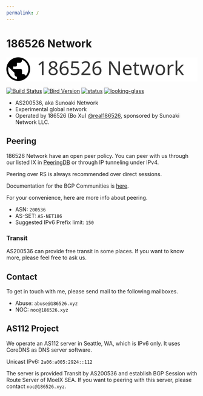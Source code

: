 ```yaml
---
permalink: /
---
```


# 186526 Network

![logo](logo/dark.svg)

[![Build Status](https://ci.186526.xyz/api/badges/186526/net186-config/status.svg)](https://ci.186526.xyz/186526/net186-config)
[![Bird Version](https://img.shields.io/badge/bird-%3E%3D%202.0.10-blue)](https://git.186526.xyz/186526/net186-config)
[![status](https://img.shields.io/badge/status-operational-sucess)](https://uptime.186526.net)
[![looking-glass](https://img.shields.io/badge/looking%20glass-available%20at%20lg.186526.net-blue)](https://lg.186526.net/)

- AS200536, aka Sunoaki Network
- Experimental global network
- Operated by 186526 (Bo Xu) [@real186526](https://186526.xyz), sponsored by Sunoaki Network LLC.

## Peering

186526 Network have an open peer policy. You can peer with us through our listed IX in [PeeringDB](https://www.peeringdb.com/net/31778) or through IP tunneling under IPv4.

Peering over RS is always recommended over direct sessions.

Documentation for the BGP Communities is [here](/communities).

For your convenience, here are more info about peering.

- ASN: `200536`
- AS-SET: `AS-NET186`
- Suggested IPv6 Prefix limit: `150`

### Transit

AS200536 can provide free transit in some places. If you want to know more, please feel free to ask us.

## Contact

To get in touch with me, please send mail to the following mailboxes.

- Abuse: `abuse@186526.xyz`
- NOC: `noc@186526.xyz`

## AS112 Project

We operate an AS112 server in Seattle, WA, which is IPv6 only.
It uses CoreDNS as DNS server software.

Unicast IPv6: `2a06:a005:2924::112`

The server is provided Transit by AS200536 and establish BGP Session with Route Server of MoeIX SEA.
If you want to peering with this server, please contact `noc@186526.xyz`.
